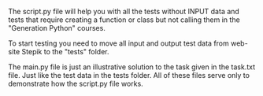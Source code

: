 The script.py file will help you with all the tests without INPUT data and tests that require creating a function or class but not calling them in the "Generation Python" courses.

To start testing you need to move all input and output test data from web-site Stepik to the "tests" folder.

The main.py file is just an illustrative solution to the task given in the task.txt file. 
Just like the test data in the tests folder. 
All of these files serve only to demonstrate how the script.py file works.